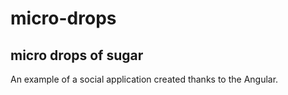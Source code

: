 # micro-drops

## micro drops of sugar

An example of a social application created thanks to the Angular.
